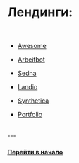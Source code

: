 # Лендинги:

<br />

- [Awesome](https://github.com/tsvetkovpro/html-css-website)

- [Arbeitbot](https://github.com/tsvetkovpro/arbeitbot)

- [Sedna](https://github.com/tsvetkovpro/Sedna)

- [Landio](https://github.com/tsvetkovpro/Landio)

- [Synthetica](https://github.com/tsvetkovpro/Synthetica)

- [Portfolio](https://github.com/tsvetkovpro/portfolio)


<br />
---
<br />


#### [Перейти в начало](https://github.com/tsvetkovpro/sources)